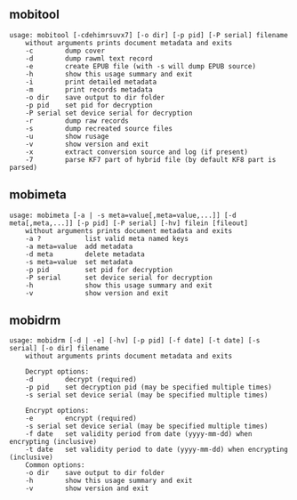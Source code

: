 ## mobitool
    usage: mobitool [-cdehimrsuvx7] [-o dir] [-p pid] [-P serial] filename
        without arguments prints document metadata and exits
        -c        dump cover
        -d        dump rawml text record
        -e        create EPUB file (with -s will dump EPUB source)
        -h        show this usage summary and exit
        -i        print detailed metadata
        -m        print records metadata
        -o dir    save output to dir folder
        -p pid    set pid for decryption
        -P serial set device serial for decryption
        -r        dump raw records
        -s        dump recreated source files
        -u        show rusage
        -v        show version and exit
        -x        extract conversion source and log (if present)
        -7        parse KF7 part of hybrid file (by default KF8 part is parsed)

## mobimeta
    usage: mobimeta [-a | -s meta=value[,meta=value,...]] [-d meta[,meta,...]] [-p pid] [-P serial] [-hv] filein [fileout]
        without arguments prints document metadata and exits
        -a ?           list valid meta named keys
        -a meta=value  add metadata
        -d meta        delete metadata
        -s meta=value  set metadata
        -p pid         set pid for decryption
        -P serial      set device serial for decryption
        -h             show this usage summary and exit
        -v             show version and exit

## mobidrm
    usage: mobidrm [-d | -e] [-hv] [-p pid] [-f date] [-t date] [-s serial] [-o dir] filename
        without arguments prints document metadata and exits

        Decrypt options:
        -d        decrypt (required)
        -p pid    set decryption pid (may be specified multiple times)
        -s serial set device serial (may be specified multiple times)

        Encrypt options:
        -e        encrypt (required)
        -s serial set device serial (may be specified multiple times)
        -f date   set validity period from date (yyyy-mm-dd) when encrypting (inclusive)
        -t date   set validity period to date (yyyy-mm-dd) when encrypting (inclusive)
        Common options:
        -o dir    save output to dir folder
        -h        show this usage summary and exit
        -v        show version and exit
